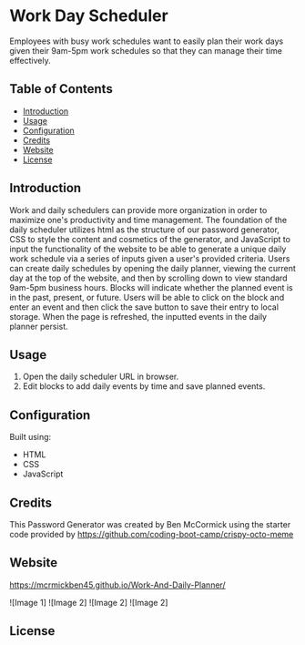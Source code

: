 # Work Day Scheduler

Employees with busy work schedules want to easily plan their work days given their 9am-5pm work schedules so that they can manage their time effectively. 

## Table of Contents

- [Introduction](#introduction)
- [Usage](#usage)
- [Configuration](#configuration)
- [Credits](#credits)
- [Website](#website)
- [License](#license)

## Introduction

Work and daily schedulers can provide more organization in order to maximize one's productivity and time management. The foundation of the daily scheduler utilizes html as the structure of our password generator, CSS to style the content and cosmetics of the generator, and JavaScript to input the functionality of the website to be able to generate a unique daily work schedule via a series of inputs given a user's provided criteria. Users can create daily schedules by opening the daily planner, viewing the current day at the top of the website, and then by scrolling down to view standard 9am-5pm business hours. Blocks will indicate whether the planned event is in the past, present, or future. Users will be able to click on the block and enter an event and then click the save button to save their entry to local storage. When the page is refreshed, the inputted events in the daily planner persist. 

## Usage
1. Open the daily scheduler URL in browser.
2. Edit blocks to add daily events by time and save planned events. 

## Configuration
Built using:
- HTML
- CSS
- JavaScript

## Credits 

This Password Generator was created by Ben McCormick using the starter code provided by https://github.com/coding-boot-camp/crispy-octo-meme

## Website
https://mcrmickben45.github.io/Work-And-Daily-Planner/

![Image 1]
![Image 2]
![Image 2]
![Image 2]

## License